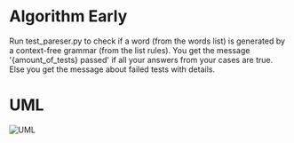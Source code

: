 # Algorithm Early
Run test_pareser.py to check if a word (from the words list) is generated by a context-free grammar (from the list rules). You get the message '{amount_of_tests} passed' if all your answers from your cases are true. Else you get the message about failed tests with details.
# UML
<img src="images/scheme.png" alt="UML">
